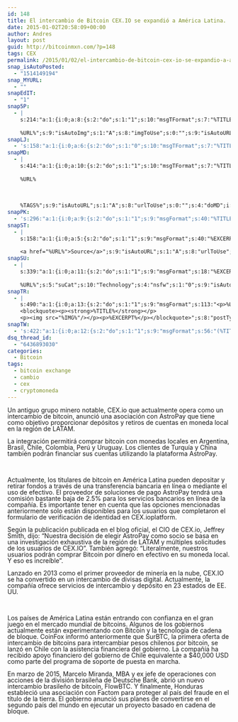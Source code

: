```yaml
---
id: 148
title: El intercambio de Bitcoin CEX.IO se expandió a América Latina.
date: 2015-01-02T20:58:09+00:00
author: Andres
layout: post
guid: http://bitcoinmxn.com/?p=148
tags: CEX
permalink: /2015/01/02/el-intercambio-de-bitcoin-cex-io-se-expandio-a-america-latina/
snap_isAutoPosted:
  - "1514149194"
snap_MYURL:
  - ""
snapEdIT:
  - "1"
snap5P:
  - |
    s:214:"a:1:{i:0;a:8:{s:2:"do";s:1:"1";s:10:"msgTFormat";s:7:"%TITLE%";s:9:"msgFormat";s:18:"%EXCERPT%
    
    %URL%";s:9:"isAutoImg";s:1:"A";s:8:"imgToUse";s:0:"";s:9:"isAutoURL";s:1:"A";s:8:"urlToUse";s:0:"";s:4:"do5P";i:0;}}";
snapLJ:
  - 's:158:"a:1:{i:0;a:6:{s:2:"do";s:1:"0";s:10:"msgTFormat";s:7:"%TITLE%";s:9:"msgFormat";s:9:"%EXCERPT%";s:9:"isAutoURL";s:1:"A";s:8:"urlToUse";s:0:"";s:4:"doLJ";i:0;}}";'
snapMD:
  - |
    s:414:"a:1:{i:0;a:10:{s:2:"do";s:1:"1";s:10:"msgTFormat";s:7:"%TITLE%";s:9:"msgFormat";s:32:"%EXCERPT%
    
    %URL%
    
    
    
    %TAGS%";s:9:"isAutoURL";s:1:"A";s:8:"urlToUse";s:0:"";s:4:"doMD";i:0;s:8:"isPosted";s:1:"1";s:4:"pgID";s:12:"d11627974012";s:7:"postURL";s:115:"https://medium.com/@BitcoinMXN/el-intercambio-de-bitcoin-cex-io-se-expandi%C3%B3-a-am%C3%A9rica-latina-d11627974012";s:5:"pDate";s:19:"2017-12-24 20:59:32";}}";
snapPK:
  - 's:296:"a:1:{i:0;a:9:{s:2:"do";s:1:"1";s:9:"msgFormat";s:40:"%TITLE% - %URL% #bitcoin #mexico #crypto";s:9:"isAutoURL";s:1:"A";s:8:"urlToUse";s:0:"";s:4:"doPK";i:0;s:8:"isPosted";s:1:"1";s:4:"pgID";i:1364506842;s:7:"postURL";s:30:"https://www.plurk.com/p/mke47u";s:5:"pDate";s:19:"2017-12-24 20:59:36";}}";'
snapST:
  - |
    s:158:"a:1:{i:0;a:5:{s:2:"do";s:1:"1";s:9:"msgFormat";s:40:"%EXCERPT%
    
    <a href="%URL%">Source</a>";s:9:"isAutoURL";s:1:"A";s:8:"urlToUse";s:0:"";s:4:"doST";i:0;}}";
snapSU:
  - |
    s:339:"a:1:{i:0;a:11:{s:2:"do";s:1:"1";s:9:"msgFormat";s:18:"%EXCERPT%
    
    %URL%";s:5:"suCat";s:10:"Technology";s:4:"nsfw";s:1:"0";s:9:"isAutoURL";s:1:"A";s:8:"urlToUse";s:0:"";s:4:"doSU";i:0;s:8:"isPosted";s:1:"1";s:4:"pgID";s:6:"2O23uf";s:7:"postURL";s:45:"http://www.stumbleupon.com/su/2O23uf/comments";s:5:"pDate";s:19:"2017-12-24 20:59:50";}}";
snapTR:
  - |
    s:490:"a:1:{i:0;a:13:{s:2:"do";s:1:"1";s:9:"msgFormat";s:113:"<p>%URL%</p>
    <blockquote><p><strong>%TITLE%</strong></p>
    <p><img src="%IMG%"/></p><p>%EXCERPT%</p></blockquote>";s:8:"postType";s:1:"T";s:10:"msgTFormat";s:7:"%TITLE%";s:9:"isAutoImg";s:1:"A";s:8:"imgToUse";s:0:"";s:9:"isAutoURL";s:1:"A";s:8:"urlToUse";s:0:"";s:4:"doTR";i:0;s:8:"isPosted";s:1:"1";s:4:"pgID";i:168902091353;s:7:"postURL";s:46:"http://bitcoinmxn.tumblr.com/post/168902091353";s:5:"pDate";s:19:"2017-12-24 20:59:54";}}";
snapTW:
  - 's:422:"a:1:{i:0;a:12:{s:2:"do";s:1:"1";s:9:"msgFormat";s:56:"(%TITLE%) - %URL% #bitcoinmxn #espanolbitcoin #bitcoinla";s:8:"attchImg";s:1:"1";s:9:"isAutoImg";s:1:"A";s:8:"imgToUse";s:0:"";s:9:"isAutoURL";s:1:"A";s:8:"urlToUse";s:0:"";s:4:"doTW";i:0;s:8:"isPosted";s:1:"1";s:4:"pgID";s:18:"945036346967588865";s:7:"postURL";s:57:"https://twitter.com/mxn_bitcoin/status/945036346967588865";s:5:"pDate";s:19:"2017-12-24 20:59:57";}}";'
dsq_thread_id:
  - "6436893030"
categories:
  - Bitcoin
tags:
  - bitcoin exchange
  - cambio
  - cex
  - cryptomoneda
---
```

<p style="margin-bottom: 0.08in; line-height: 100%;">
  Un antiguo grupo minero notable, CEX.io que actualmente opera como un intercambio de bitcoin, anunció una asociación con AstroPay que tiene como objetivo proporcionar depósitos y retiros de cuentas en moneda local en la región de LATAM.
</p>

<p style="margin-bottom: 0.08in; line-height: 100%;">
  La integración permitirá comprar bitcoin con monedas locales en Argentina, Brasil, Chile, Colombia, Perú y Uruguay. Los clientes de Turquía y China también podrán financiar sus cuentas utilizando la plataforma AstroPay.
</p>

&nbsp;

<p style="margin-bottom: 0.08in; line-height: 100%;">
  Actualmente, los titulares de bitcoin en América Latina pueden depositar y retirar fondos a través de una transferencia bancaria en línea o mediante el uso de efectivo. El proveedor de soluciones de pago AstroPay tendrá una comisión bastante baja de 2.5% para los servicios bancarios en línea de la compañía. Es importante tener en cuenta que las opciones mencionadas anteriormente solo están disponibles para los usuarios que completaron el formulario de verificación de identidad en CEX.ioplatform.
</p>

<p style="margin-bottom: 0.08in; line-height: 100%;">
  Según la publicación publicada en el blog oficial, el CIO de CEX.io, Jeffrey Smith, dijo: &#8220;Nuestra decisión de elegir AstroPay como socio se basa en una investigación exhaustiva de la región de LATAM y múltiples solicitudes de los usuarios de CEX.IO&#8221;. También agregó: &#8220;Literalmente, nuestros usuarios podrán comprar Bitcoin por dinero en efectivo en su moneda local. Y eso es increíble”.
</p>

<p style="margin-bottom: 0.08in; line-height: 100%;">
  Lanzado en 2013 como el primer proveedor de minería en la nube, CEX.IO se ha convertido en un intercambio de divisas digital. Actualmente, la compañía ofrece servicios de intercambio y depósito en 23 estados de EE. UU.
</p>

&nbsp;

<p style="margin-bottom: 0.08in; line-height: 100%;">
  Los países de América Latina están entrando con confianza en el gran juego en el mercado mundial de bitcoins. Algunos de los gobiernos actualmente están experimentando con Bitcoin y la tecnología de cadena de bloque. CoinFox informó anteriormente que SurBTC, la primera oferta de intercambio de bitcoins para intercambiar pesos chilenos por bitcoin, se lanzó en Chile con la asistencia financiera del gobierno. La compañía ha recibido apoyo financiero del gobierno de Chile equivalente a $40,000 USD como parte del programa de soporte de puesta en marcha.
</p>

<p style="margin-bottom: 0.08in; line-height: 100%;">
  En marzo de 2015, Marcelo Miranda, MBA y ex jefe de operaciones con acciones de la división brasileña de Deutsche Bank, abrió un nuevo intercambio brasileño de bitcoin, FlowBTC. Y finalmente, Honduras estableció una asociación con Factom para proteger al país del fraude en el título de la tierra. El gobierno anunció sus planes de convertirse en el segundo país del mundo en ejecutar un proyecto basado en cadena de bloque.
</p>

&nbsp;

<p style="margin-bottom: 0in; line-height: 100%;">
